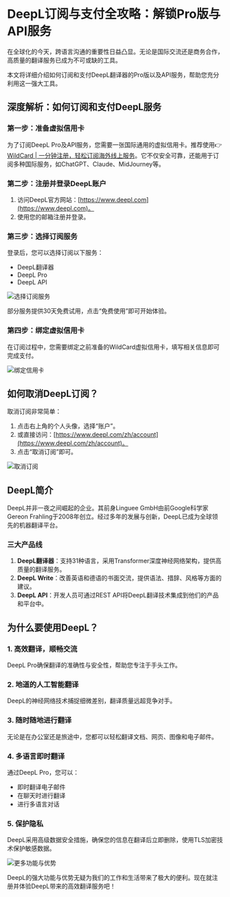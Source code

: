 # DeepL订阅与支付全攻略：解锁Pro版与API服务

在全球化的今天，跨语言沟通的重要性日益凸显。无论是国际交流还是商务合作，高质量的翻译服务已成为不可或缺的工具。

本文将详细介绍如何订阅和支付DeepL翻译器的Pro版以及API服务，帮助您充分利用这一强大工具。

## 深度解析：如何订阅和支付DeepL服务

### 第一步：准备虚拟信用卡

为了订阅DeepL Pro及API服务，您需要一张国际通用的虚拟信用卡。推荐使用👉 [WildCard | 一分钟注册，轻松订阅海外线上服务](https://bbtdd.com/WildCard)。它不仅安全可靠，还能用于订阅多种国际服务，如ChatGPT、Claude、MidJourney等。

### 第二步：注册并登录DeepL账户

1. 访问DeepL官方网站：[https://www.deepl.com](https://www.deepl.com)。
2. 使用您的邮箱注册并登录。

### 第三步：选择订阅服务

登录后，您可以选择订阅以下服务：
- DeepL翻译器
- DeepL Pro
- DeepL API

![选择订阅服务](https://bbtdd.com/img/1453166908328640.webp)

部分服务提供30天免费试用，点击“免费使用”即可开始体验。

### 第四步：绑定虚拟信用卡

在订阅过程中，您需要绑定之前准备的WildCard虚拟信用卡，填写相关信息即可完成支付。

![绑定信用卡](https://bbtdd.com/img/441652006816082.webp)

## 如何取消DeepL订阅？

取消订阅非常简单：
1. 点击右上角的个人头像，选择“账户”。
2. 或直接访问：[https://www.deepl.com/zh/account](https://www.deepl.com/zh/account)。
3. 点击“取消订阅”即可。

![取消订阅](https://bbtdd.com/img/26120548659.webp)

## DeepL简介

DeepL并非一夜之间崛起的企业。其前身Linguee GmbH由前Google科学家Gereon Frahling于2008年创立。经过多年的发展与创新，DeepL已成为全球领先的机器翻译平台。

### 三大产品线

1. **DeepL翻译器**：支持31种语言，采用Transformer深度神经网络架构，提供高质量的翻译服务。
2. **DeepL Write**：改善英语和德语的书面交流，提供语法、措辞、风格等方面的建议。
3. **DeepL API**：开发人员可通过REST API将DeepL翻译技术集成到他们的产品和平台中。

## 为什么要使用DeepL？

### 1. 高效翻译，顺畅交流

DeepL Pro确保翻译的准确性与安全性，帮助您专注于手头工作。

### 2. 地道的人工智能翻译

DeepL的神经网络技术捕捉细微差别，翻译质量远超竞争对手。

### 3. 随时随地进行翻译

无论是在办公室还是旅途中，您都可以轻松翻译文档、网页、图像和电子邮件。

### 4. 多语言即时翻译

通过DeepL Pro，您可以：
- 即时翻译电子邮件
- 在聊天时进行翻译
- 进行多语言对话

### 5. 保护隐私

DeepL采用高级数据安全措施，确保您的信息在翻译后立即删除，使用TLS加密技术保护敏感数据。

![更多功能与优势](https://bbtdd.com/img/0027661462.webp)

DeepL的强大功能与优势无疑为我们的工作和生活带来了极大的便利。现在就注册并体验DeepL带来的高效翻译服务吧！